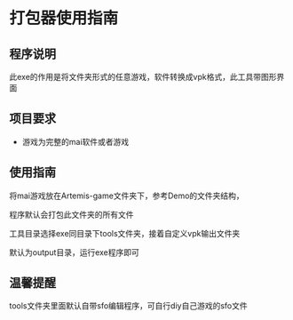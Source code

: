 # 打包器使用指南

## 程序说明

此exe的作用是将文件夹形式的任意游戏，软件转换成vpk格式，此工具带图形界面

## 项目要求

- 游戏为完整的mai软件或者游戏

## 使用指南

将mai游戏放在Artemis-game文件夹下，参考Demo的文件夹结构，

程序默认会打包此文件夹的所有文件

工具目录选择exe同目录下tools文件夹，接着自定义vpk输出文件夹

默认为output目录，运行exe程序即可

## 温馨提醒

tools文件夹里面默认自带sfo编辑程序，可自行diy自己游戏的sfo文件




